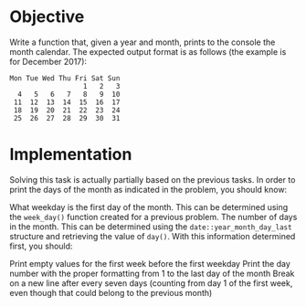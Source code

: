# Objective

Write a function that, given a year and month, prints to the console the month calendar. The expected output format is as follows (the example is for December 2017):

```markup
Mon Tue Wed Thu Fri Sat Sun
                  1   2   3
  4   5   6   7   8   9  10
 11  12  13  14  15  16  17
 18  19  20  21  22  23  24
 25  26  27  28  29  30  31
```

# Implementation

Solving this task is actually partially based on the previous tasks. In order to print the days of the month as indicated in the problem, you should know:

What weekday is the first day of the month. This can be determined using the `week_day()` function created for a previous problem.
The number of days in the month. This can be determined using the `date::year_month_day_last` structure and retrieving the value of `day()`.
With this information determined first, you should:

Print empty values for the first week before the first weekday
Print the day number with the proper formatting from 1 to the last day of the month
Break on a new line after every seven days (counting from day 1 of the first week, even though that could belong to the previous month)